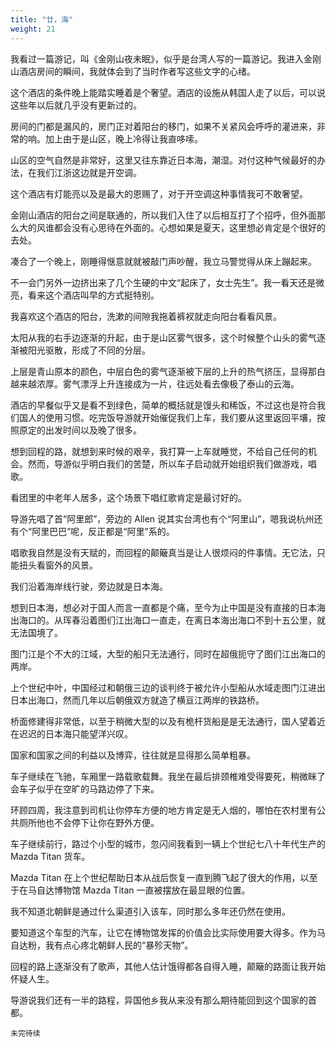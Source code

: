 ```yaml
---
title: "廿，海"
weight: 21
---
```

我看过一篇游记，叫《金刚山夜未眠》，似乎是台湾人写的一篇游记。我进入金刚山酒店房间的瞬间，我就体会到了当时作者写这些文字的心绪。

这个酒店的条件晚上能踏实睡着是个奢望。酒店的设施从韩国人走了以后，可以说这些年以后就几乎没有更新过的。

房间的门都是漏风的，房门正对着阳台的移门，如果不关紧风会呼呼的灌进来，非常的响。加上由于是山区，晚上冷得让我直哆嗦。

山区的空气自然是非常好，这里又往东靠近日本海，潮湿。对付这种气候最好的办法，在我们江浙这边就是开空调。

这个酒店有灯能亮以及是最大的恩赐了，对于开空调这种事情我可不敢奢望。

金刚山酒店的阳台之间是联通的，所以我们入住了以后相互打了个招呼，但外面那么大的风谁都会没有心思待在外面的。心想如果是夏天，这里想必肯定是个很好的去处。

凑合了一个晚上，刚睡得惬意就就被敲门声吵醒，我立马警觉得从床上蹦起来。

不一会门另外一边挤出来了几个生硬的中文“起床了，女士先生”。我一看天还是微亮，看来这个酒店叫早的方式挺特别。

我喜欢这个酒店的阳台，洗漱的间隙我拖着裤衩就走向阳台看看风景。

太阳从我的右手边逐渐的升起，由于是山区雾气很多，这个时候整个山头的雾气逐渐被阳光驱散，形成了不同的分层。

上层是青山原本的颜色，中层白色的雾气逐渐被下层的上升的热气挤压，显得那白越来越浓厚。雾气漂浮上升连接成为一片，往远处看去像极了泰山的云海。

酒店的早餐似乎又是看不到绿色，简单的概括就是馒头和稀饭，不过这也是符合我们国人的使用习惯。吃完饭导游就开始催促我们上车，我们要从这里返回平壤，按照原定的出发时间以及晚了很多。

想到回程的路，就想到来时候的艰辛，我打算一上车就睡觉，不给自己任何的机会。然而，导游似乎明白我们的苦楚，所以车子启动就开始组织我们做游戏，唱歌。

看团里的中老年人居多，这个场景下唱红歌肯定是最讨好的。

导游先唱了首“阿里郎”，旁边的 Allen 说其实台湾也有个“阿里山”，嗯我说杭州还有个“阿里巴巴”呢，反正都是“阿里”系的。

唱歌我自然是没有天赋的，而回程的颠簸真当是让人很烦闷的件事情。无它法，只能扭头看窗外的风景。

我们沿着海岸线行驶，旁边就是日本海。

想到日本海，想必对于国人而言一直都是个痛，至今为止中国是没有直接的日本海出海口的。从珲春沿着图们江出海口一直走，在离日本海出海口不到十五公里，就无法国境了。

图门江是个不大的江域，大型的船只无法通行，同时在超俄扼守了图们江出海口的两岸。

上个世纪中叶，中国经过和朝俄三边的谈判终于被允许小型船从水域走图门江进出日本出海口，然而几年以后朝俄双方就造了横亘江两岸的铁路桥。

桥面修建得非常低，以至于稍微大型的以及有桅杆货船是是无法通行，国人望着近在迟迟的日本海只能望洋兴叹。

国家和国家之间的利益以及博弈，往往就是显得那么简单粗暴。

车子继续在飞驰，车厢里一路载歌载舞。我坐在最后排颈椎难受得要死，稍微眯了会车子似乎在空旷的马路边停了下来。

环顾四周，我注意到司机让你停车方便的地方肯定是无人烟的，哪怕在农村里有公共厕所他也不会停下让你在野外方便。

车子继续前行，路过个小型的城市，忽闪间我看到一辆上个世纪七八十年代生产的 Mazda Titan 货车。

Mazda Titan 在上个世纪帮助日本从战后恢复一直到腾飞起了很大的作用，以至于在马自达博物馆 Mazda Titan 一直被摆放在最显眼的位置。

我不知道北朝鲜是通过什么渠道引入该车，同时那么多年还仍然在使用。

要知道这个车型的汽车，让它在博物馆发挥的价值会比实际使用要大得多。作为马自达粉，我有点心疼北朝鲜人民的“暴殄天物”。

回程的路上逐渐没有了歌声，其他人估计饿得都各自得入睡，颠簸的路面让我开始怀疑人生。

导游说我们还有一半的路程，异国他乡我从来没有那么期待能回到这个国家的首都。

`未完待续`
